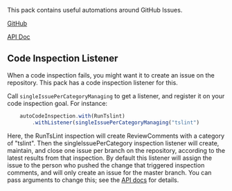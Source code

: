 This pack contains useful automations around GitHub Issues.

[GitHub][]

[API Doc][api-doc]

[github]: https://github.com/atomist/sdm-pack-issue (GitHub Repository)
[api-doc]: https://atomist.github.io/sdm-pack-issue/ (API Docs)

## Code Inspection Listener

When a code inspection fails, you might want it to create an issue on the repository.
This pack has a code inspection listener for this.

Call `singleIssuePerCategoryManaging` to get a listener, and register it on your
code inspection goal. For instance:

<!-- atomist-sdm:goals.ts -->
```typescript
    autoCodeInspection.with(RunTslint)
        .withListener(singleIssuePerCategoryManaging("tslint")
```

Here, the RunTsLint inspection will create ReviewComments with a category of "tslint". Then
the singleIssuePerCategory inspection listener will create, maintain, and close one issue per branch
on the repository, according to the latest results from that inspection. By default this listener
will assign the issue to the person who pushed the change that triggered inspection comments, and
will only create an issue for the master branch. You can pass arguments to change this; see the
[API docs][apidoc-sipcm] for details.

[apidoc-sipcm]: https://atomist.github.io/sdm-pack-issue/modules/_lib_review_issuemanagingreviewlisteners_.html#singleissuepercategorymanaging (API Doc for singleIssuePerCategoryManaging)

